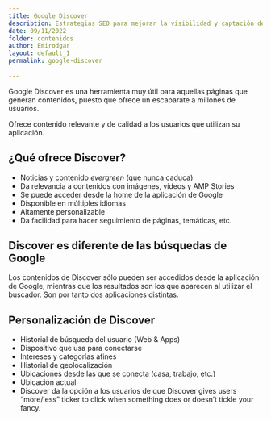 ```yaml
---
title: Google Discover 
description: Estrategias SEO para mejorar la visibilidad y captación de tráfico desde Google Discover 
date: 09/11/2022
folder: contenidos
author: Emirodgar
layout: default_1
permalink: google-discover
  
---
```


Google Discover es una herramienta muy útil para aquellas páginas que generan contenidos, puesto que ofrece un escaparate a millones de usuarios. 

Ofrece contenido relevante y de calidad a  los usuarios que utilizan su aplicación. 

## ¿Qué ofrece Discover?

-   Noticias y contenido *evergreen* (que nunca caduca)
-   Da relevancia a contenidos con imágenes, vídeos y AMP Stories
-   Se puede acceder desde la home de la aplicación de Google
-   Disponible en múltiples idiomas
-   Altamente personalizable
-   Da facilidad para hacer seguimiento de páginas, temáticas, etc.

## Discover es diferente de las búsquedas de Google

Los contenidos de Discover sólo pueden ser accedidos desde la aplicación de Google, mientras que los resultados son los que aparecen al utilizar el buscador. Son por tanto dos aplicaciones distintas.

## Personalización de Discover

-   Historial de búsqueda del usuario (Web & Apps)
-   Dispositivo que usa para conectarse
-   Intereses y categorías afines
-   Historial de geolocalización
-   Ubicaciones desde las que se conecta (casa, trabajo, etc.)
-   Ubicación actual
-   Discover da la opción a los usuarios de que Discover gives users “more/less” ticker to click when something does or doesn’t tickle your fancy.
<!--stackedit_data:
eyJoaXN0b3J5IjpbMTM3OTEwMjc4MiwxNTkzNjI3NzYzLC0xOT
Q0NTU3MDkwXX0=
-->